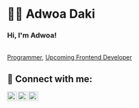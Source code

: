 <h1>👨‍💻 Adwoa Daki</h1>
<h3>Hi, I'm Adwoa!</h3> <br/><a href="https://github.com/adwoax">Programmer</a>, <a href="www.linkedin.com/in/adwoa-daki-a40323376">Upcoming Frontend Developer</a>


<h2> 🤳 Connect with me:</h2>

[<img align="left" alt="Adwoa Daki | Twitter" width="22px" src="https://cdn.jsdelivr.net/npm/simple-icons@v3/icons/twitter.svg" />][twitter]
[<img align="left" alt="Adwoa Daki | LinkedIn" width="22px" src="https://cdn.jsdelivr.net/npm/simple-icons@v3/icons/linkedin.svg" />][linkedin]
[<img align="left" alt="Adwoa Daki | Instagram" width="22px" src="https://cdn.jsdelivr.net/npm/simple-icons@v3/icons/instagram.svg" />][instagram]

[twitter]: https://x.com/nadwoa345
[instagram]: https://www.instagram.com/showmeadwoa/
[linkedin]: www.linkedin.com/in/adwoa-daki-a40323376
